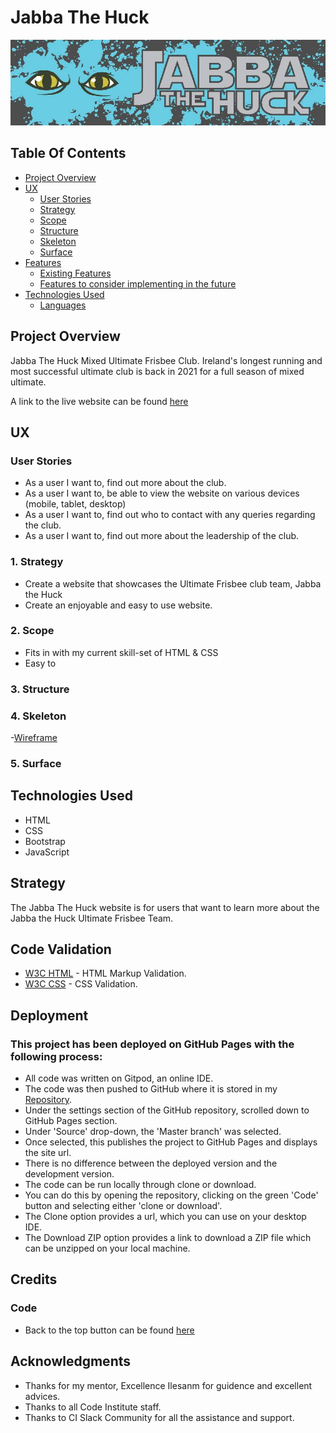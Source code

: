 # Jabba The Huck

![Jabba The Huck](assets/images/banner.png)


## Table Of Contents
- [Project Overview](#project-overview)
- [UX](#ux)
  - [User Stories](#user-stories)
  - [Strategy](#1-strategy)
  - [Scope](#2-scope)
  - [Structure](#3-structure)
  - [Skeleton](#4-skeleton)
  - [Surface](#5-surface)
- [Features](#features)
  - [Existing Features](#existing-features)
  - [Features to consider implementing in the future](#features-to-consider-implementing-in-the-future)
- [Technologies Used](#technologies-used)
  - [Languages](#1-languages)



## Project Overview
Jabba The Huck Mixed Ultimate Frisbee Club.
Ireland's longest running and most successful ultimate club is back in 2021 for a full season of mixed ultimate.

A link to the live website can be found [here](https://jayage.github.io/Jabba/)

## UX
### User Stories

- As a user I want to, find out more about the club.
- As a user I want to, be able to view the website on various devices (mobile, tablet, desktop)
- As a user I want to, find out who to contact with any queries regarding the club.
- As a user I want to, find out more about the leadership of the club.

### 1. Strategy

- Create a website that showcases the Ultimate Frisbee club team, Jabba the Huck
- Create an enjoyable and easy to use website.

### 2. Scope

- Fits in with my current skill-set of HTML & CSS
- Easy to 

### 3. Structure
### 4. Skeleton

-[Wireframe](assets/documents/indexwireframe.png)

### 5. Surface

## Technologies Used
* HTML
* CSS
* Bootstrap
* JavaScript


## Strategy

The Jabba The Huck website is for users that want to learn more about the Jabba the Huck Ultimate Frisbee Team. 

## Code Validation

- [W3C HTML](https://validator.w3.org/) - HTML Markup Validation.
- [W3C CSS](https://jigsaw.w3.org/css-validator/) - CSS Validation.

## Deployment
### This project has been deployed on GitHub Pages with the following process:

* All code was written on Gitpod, an online IDE.
* The code was then pushed to GitHub where it is stored in my [Repository](https://github.com/Jayage/Jabba).
* Under the settings section of the GitHub repository, scrolled down to GitHub Pages section.
* Under 'Source' drop-down, the 'Master branch' was selected.
* Once selected, this publishes the project to GitHub Pages and displays the site url.
* There is no difference between the deployed version and the development version.
* The code can be run locally through clone or download.
* You can do this by opening the repository, clicking on the green 'Code' button and selecting either 'clone or download'.
* The Clone option provides a url, which you can use on your desktop IDE.
* The Download ZIP option provides a link to download a ZIP file which can be unzipped on your local machine.


## Credits
### Code

- Back to the top button can be found [here](https://www.w3schools.com/howto/howto_js_scroll_to_top.asp)

## Acknowledgments
- Thanks for my mentor, Excellence Ilesanm for guidence and excellent advices.
- Thanks to all Code Institute staff.
- Thanks to CI Slack Community for all the assistance and support.
